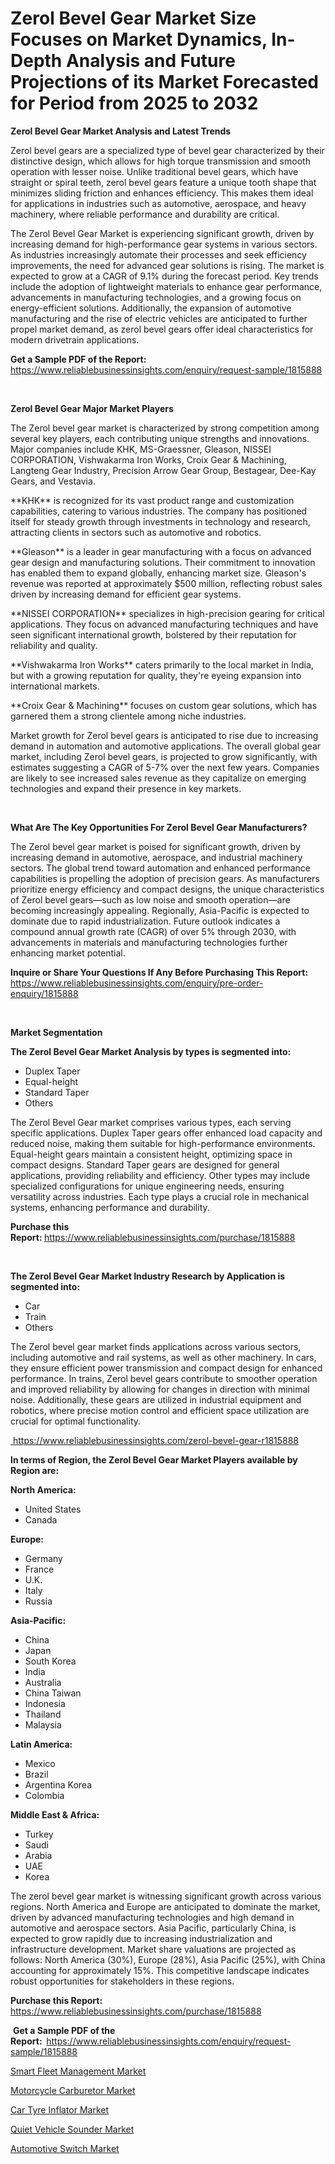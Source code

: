 <p><h1>Zerol Bevel Gear Market Size Focuses on Market Dynamics, In-Depth Analysis and Future Projections of its Market Forecasted for Period from 2025 to 2032</h1></p><p><strong>Zerol Bevel Gear Market Analysis and Latest Trends</strong></p>
<p><p>Zerol bevel gears are a specialized type of bevel gear characterized by their distinctive design, which allows for high torque transmission and smooth operation with lesser noise. Unlike traditional bevel gears, which have straight or spiral teeth, zerol bevel gears feature a unique tooth shape that minimizes sliding friction and enhances efficiency. This makes them ideal for applications in industries such as automotive, aerospace, and heavy machinery, where reliable performance and durability are critical.</p><p>The Zerol Bevel Gear Market is experiencing significant growth, driven by increasing demand for high-performance gear systems in various sectors. As industries increasingly automate their processes and seek efficiency improvements, the need for advanced gear solutions is rising. The market is expected to grow at a CAGR of 9.1% during the forecast period. Key trends include the adoption of lightweight materials to enhance gear performance, advancements in manufacturing technologies, and a growing focus on energy-efficient solutions. Additionally, the expansion of automotive manufacturing and the rise of electric vehicles are anticipated to further propel market demand, as zerol bevel gears offer ideal characteristics for modern drivetrain applications.</p></p>
<p><strong>Get a Sample PDF of the Report:&nbsp;</strong> <a href="https://www.reliablebusinessinsights.com/enquiry/request-sample/1815888?utm_campaign=1117&utm_medium=2&utm_source=Github&utm_content=ia&utm_term=30032025&utm_id=zerol-bevel-gear">https://www.reliablebusinessinsights.com/enquiry/request-sample/1815888</a></p>
<p>&nbsp;</p>
<p><strong>Zerol Bevel Gear Major Market Players</strong></p>
<p><p>The Zerol bevel gear market is characterized by strong competition among several key players, each contributing unique strengths and innovations. Major companies include KHK, MS-Graessner, Gleason, NISSEI CORPORATION, Vishwakarma Iron Works, Croix Gear & Machining, Langteng Gear Industry, Precision Arrow Gear Group, Bestagear, Dee-Kay Gears, and Vestavia.</p><p>**KHK** is recognized for its vast product range and customization capabilities, catering to various industries. The company has positioned itself for steady growth through investments in technology and research, attracting clients in sectors such as automotive and robotics.</p><p>**Gleason** is a leader in gear manufacturing with a focus on advanced gear design and manufacturing solutions. Their commitment to innovation has enabled them to expand globally, enhancing market size. Gleason's revenue was reported at approximately $500 million, reflecting robust sales driven by increasing demand for efficient gear systems.</p><p>**NISSEI CORPORATION** specializes in high-precision gearing for critical applications. They focus on advanced manufacturing techniques and have seen significant international growth, bolstered by their reputation for reliability and quality. </p><p>**Vishwakarma Iron Works** caters primarily to the local market in India, but with a growing reputation for quality, they're eyeing expansion into international markets. </p><p>**Croix Gear & Machining** focuses on custom gear solutions, which has garnered them a strong clientele among niche industries. </p><p>Market growth for Zerol bevel gears is anticipated to rise due to increasing demand in automation and automotive applications. The overall global gear market, including Zerol bevel gears, is projected to grow significantly, with estimates suggesting a CAGR of 5-7% over the next few years. Companies are likely to see increased sales revenue as they capitalize on emerging technologies and expand their presence in key markets.</p></p>
<p>&nbsp;</p>
<p><strong>What Are The Key Opportunities For Zerol Bevel Gear Manufacturers?</strong></p>
<p><p>The Zerol bevel gear market is poised for significant growth, driven by increasing demand in automotive, aerospace, and industrial machinery sectors. The global trend toward automation and enhanced performance capabilities is propelling the adoption of precision gears. As manufacturers prioritize energy efficiency and compact designs, the unique characteristics of Zerol bevel gears—such as low noise and smooth operation—are becoming increasingly appealing. Regionally, Asia-Pacific is expected to dominate due to rapid industrialization. Future outlook indicates a compound annual growth rate (CAGR) of over 5% through 2030, with advancements in materials and manufacturing technologies further enhancing market potential.</p></p>
<p><strong>Inquire or Share Your Questions If Any Before Purchasing This Report:</strong> <a href="https://www.reliablebusinessinsights.com/enquiry/pre-order-enquiry/1815888?utm_campaign=1117&utm_medium=2&utm_source=Github&utm_content=ia&utm_term=30032025&utm_id=zerol-bevel-gear">https://www.reliablebusinessinsights.com/enquiry/pre-order-enquiry/1815888</a></p>
<p>&nbsp;</p>
<p><strong>Market Segmentation</strong></p>
<p><strong>The Zerol Bevel Gear Market Analysis by types is segmented into:</strong></p>
<p><ul><li>Duplex Taper</li><li>Equal-height</li><li>Standard Taper</li><li>Others</li></ul></p>
<p><p>The Zerol Bevel Gear market comprises various types, each serving specific applications. Duplex Taper gears offer enhanced load capacity and reduced noise, making them suitable for high-performance environments. Equal-height gears maintain a consistent height, optimizing space in compact designs. Standard Taper gears are designed for general applications, providing reliability and efficiency. Other types may include specialized configurations for unique engineering needs, ensuring versatility across industries. Each type plays a crucial role in mechanical systems, enhancing performance and durability.</p></p>
<p><strong>Purchase this Report:&nbsp;</strong><a href="https://www.reliablebusinessinsights.com/purchase/1815888?utm_campaign=1117&utm_medium=2&utm_source=Github&utm_content=ia&utm_term=30032025&utm_id=zerol-bevel-gear">https://www.reliablebusinessinsights.com/purchase/1815888</a></p>
<p>&nbsp;</p>
<p><strong>The Zerol Bevel Gear Market Industry Research by Application is segmented into:</strong></p>
<p><ul><li>Car</li><li>Train</li><li>Others</li></ul></p>
<p><p>The Zerol bevel gear market finds applications across various sectors, including automotive and rail systems, as well as other machinery. In cars, they ensure efficient power transmission and compact design for enhanced performance. In trains, Zerol bevel gears contribute to smoother operation and improved reliability by allowing for changes in direction with minimal noise. Additionally, these gears are utilized in industrial equipment and robotics, where precise motion control and efficient space utilization are crucial for optimal functionality.</p></p>
<p><a href="https://www.reliablebusinessinsights.com/zerol-bevel-gear-r1815888?utm_campaign=1117&utm_medium=2&utm_source=Github&utm_content=ia&utm_term=30032025&utm_id=zerol-bevel-gear">&nbsp;https://www.reliablebusinessinsights.com/zerol-bevel-gear-r1815888</a></p>
<p><strong>In terms of Region, the Zerol Bevel Gear Market Players available by Region are:</strong></p>
<p>
    <p> <strong> North America: </strong>
        <ul>
            <li>United States</li>
            <li>Canada</li>
        </ul>
        </p> 
    <p> <strong> Europe: </strong>
        <ul>
            <li>Germany</li>
            <li>France</li>
            <li>U.K.</li>
            <li>Italy</li>
            <li>Russia</li>
        </ul>
        </p> 
    <p> <strong> Asia-Pacific: </strong>
        <ul>
            <li>China</li>
            <li>Japan</li>
            <li>South Korea</li>
            <li>India</li>
            <li>Australia</li>
            <li>China Taiwan</li>
            <li>Indonesia</li>
            <li>Thailand</li>
            <li>Malaysia</li>
        </ul>
        </p> 
    <p> <strong> Latin America: </strong>
        <ul>
            <li>Mexico</li>
            <li>Brazil</li>
            <li>Argentina Korea</li>
            <li>Colombia</li>
        </ul>
        </p> 
    <p> <strong> Middle East & Africa: </strong>
        <ul>
            <li>Turkey</li>
            <li>Saudi</li>
            <li>Arabia</li>
            <li>UAE</li>
            <li>Korea</li>
        </ul>
    </p>
    </p>
<p><p>The zerol bevel gear market is witnessing significant growth across various regions. North America and Europe are anticipated to dominate the market, driven by advanced manufacturing technologies and high demand in automotive and aerospace sectors. Asia Pacific, particularly China, is expected to grow rapidly due to increasing industrialization and infrastructure development. Market share valuations are projected as follows: North America (30%), Europe (28%), Asia Pacific (25%), with China accounting for approximately 15%. This competitive landscape indicates robust opportunities for stakeholders in these regions.</p></p>
<p><strong>Purchase this Report: </strong><a href="https://www.reliablebusinessinsights.com/purchase/1815888?utm_campaign=1117&utm_medium=2&utm_source=Github&utm_content=ia&utm_term=30032025&utm_id=zerol-bevel-gear">https://www.reliablebusinessinsights.com/purchase/1815888</a></p>
<p>&nbsp;<strong>Get a Sample PDF of the Report:&nbsp;&nbsp;</strong><a href="https://www.reliablebusinessinsights.com/enquiry/request-sample/1815888?utm_campaign=1117&utm_medium=2&utm_source=Github&utm_content=ia&utm_term=30032025&utm_id=zerol-bevel-gear">https://www.reliablebusinessinsights.com/enquiry/request-sample/1815888</a></p>
<p><strong></strong></p>
<p><p><a href="https://github.com/luhleickov/Market-Research-Report-List-1/blob/main/smart-fleet-management-market.md?utm_campaign=1117&utm_medium=2&utm_source=Github&utm_content=ia&utm_term=30032025&utm_id=zerol-bevel-gear">Smart Fleet Management Market</a></p><p><a href="https://github.com/sukeldrage0g/Market-Research-Report-List-1/blob/main/motorcycle-carburetor-market.md?utm_campaign=1117&utm_medium=2&utm_source=Github&utm_content=ia&utm_term=30032025&utm_id=zerol-bevel-gear">Motorcycle Carburetor Market</a></p><p><a href="https://github.com/jullselai/Market-Research-Report-List-1/blob/main/car-tyre-inflator-market.md?utm_campaign=1117&utm_medium=2&utm_source=Github&utm_content=ia&utm_term=30032025&utm_id=zerol-bevel-gear">Car Tyre Inflator Market</a></p><p><a href="https://github.com/dusektwinec3/Market-Research-Report-List-1/blob/main/quiet-vehicle-sounder-market.md?utm_campaign=1117&utm_medium=2&utm_source=Github&utm_content=ia&utm_term=30032025&utm_id=zerol-bevel-gear">Quiet Vehicle Sounder Market</a></p><p><a href="https://github.com/elceryaneik/Market-Research-Report-List-1/blob/main/automotive-switch-market.md?utm_campaign=1117&utm_medium=2&utm_source=Github&utm_content=ia&utm_term=30032025&utm_id=zerol-bevel-gear">Automotive Switch Market</a></p></p>